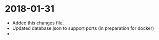 # 2018-01-31

* Added this changes file.
* Updated database.json to support ports (in preparation for docker)
* 